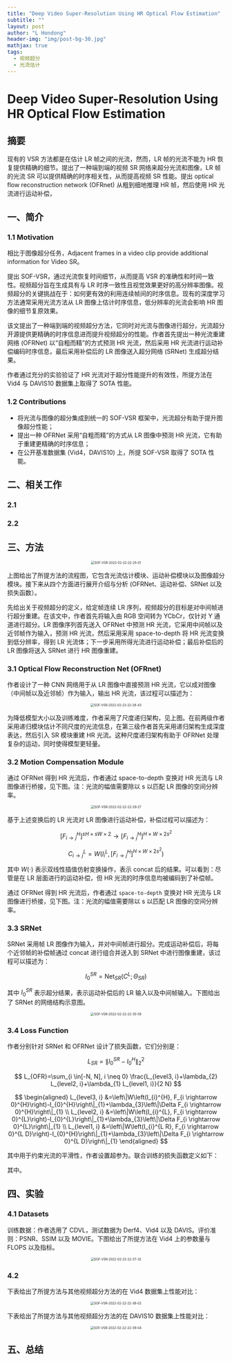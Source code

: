 ```yaml
---
title: "Deep Video Super-Resolution Using HR Optical Flow Estimation"
subtitle: ""
layout: post
author: "L Hondong"
header-img: "img/post-bg-30.jpg"
mathjax: true
tags:
  - 视频超分
  - 光流估计
---
```


# Deep Video Super-Resolution Using HR Optical Flow Estimation

## 摘要

现有的 VSR 方法都是在估计 LR 帧之间的光流，然而，LR 帧的光流不能为 HR 恢复提供精确的细节。提出了一种端到端的视频 SR 网络来超分光流和图像，LR 帧的光流 SR 可以提供精确的时序相关性，从而提高视频 SR 性能。提出 optical flow reconstruction network (OFRnet) 从粗到细地推理 HR 帧，然后使用 HR 光流进行运动补偿，

## 一、简介

### 1.1 Motivation

相比于图像超分任务，Adjacent frames in a video clip provide additional information for Video SR。

提出 SOF-VSR，通过光流恢复时间细节，从而提高 VSR 的准确性和时间一致性。视频超分旨在生成具有与 LR 时序一致性且视觉效果更好的高分辨率图像。视频超分的关键挑战在于：如何更有效的利用连续帧间的时序信息。现有的深度学习方法通常采用光流方法从 LR 图像上估计时序信息，低分辨率的光流会影响 HR 图像的细节复原效果。

该文提出了一种端到端的视频超分方法，它同时对光流与图像进行超分，光流超分开源提供更精确的时序信息进而提升视频超分的性能。作者首先提出一种光流重建网络 (OFRNet) 以“自粗而精”的方式预测 HR 光流，然后采用 HR 光流进行运动补偿编码时序信息，最后采用补偿后的 LR 图像送入超分网络 (SRNet) 生成超分结果。

作者通过充分的实验验证了 HR 光流对于超分性能提升的有效性，所提方法在 Vid4 与 DAVIS10 数据集上取得了 SOTA 性能。

### 1.2 Contributions

- 将光流与图像的超分集成到统一的 SOF-VSR 框架中，光流超分有助于提升图像超分性能；
- 提出一种 OFRNet 采用“自粗而精”的方式从 LR 图像中预测 HR 光流，它有助于重建更精确的时序信息；
- 在公开基准数据集 (Vid4，DAVIS10) 上，所提 SOF-VSR 取得了 SOTA 性能。

## 二、相关工作

### 2.1 

### 2.2 

## 三、方法

<div align=center><img src="/assets/SOF-VSR-2022-02-22-22-25-01.png" alt="SOF-VSR-2022-02-22-22-25-01" style="zoom:50%;" /></div>

上图给出了所提方法的流程图，它包含光流估计模块、运动补偿模块以及图像超分模块。接下来从四个方面进行展开介绍与分析 (OFRNet、运动补偿、SRNet 以及损失函数）。

先给出关于视频超分的定义，给定帧连续 LR 序列，视频超分的目标是对中间帧进行超分重建。在该文中，作者首先将输入由 RGB 空间转为 YCbCr，仅针对 Y 通道进行超分。LR 图像序列首先送入 OFRNet 中预测 HR 光流，它采用中间帧以及近邻帧作为输入，预测 HR 光流，然后采用采用 space-to-depth 将 HR 光流变换到低分辨率，得到 LR 光流体；下一步采用所得光流进行运动补偿；最后补偿后的 LR 图像将送入 SRNet 进行 HR 图像重建。

### 3.1 Optical Flow Reconstruction Net (OFRnet)

作者设计了一种 CNN 网络用于从 LR 图像中直接预测 HR 光流，它以成对图像（中间帧以及近邻帧）作为输入，输出 HR 光流，该过程可以描述为：

<div align=center><img src="/assets/SOF-VSR-2022-02-22-22-28-43.png" alt="SOF-VSR-2022-02-22-22-28-43" style="zoom:50%;" /></div>

为降低模型大小以及训练难度，作者采用了尺度递归架构，见上图。在前两级作者采用递归模块估计不同尺度的光流信息，在第三级作者首先采用递归架构生成深度表达，然后引入 SR 模块重建 HR 光流。这种尺度递归架构有助于 OFRNet 处理复杂的运动，同时使得模型更轻量。

### 3.2 Motion Compensation Module

通过 OFRNet 得到 HR 光流后，作者通过 space-to-depth 变换对 HR 光流与 LR 图像进行桥接，见下图。注：光流的幅值需要除以 s 以匹配 LR 图像的空间分辨率。

<div align=center><img src="/assets/SOF-VSR-2022-02-22-22-29-27.png" alt="SOF-VSR-2022-02-22-22-29-27" style="zoom:50%;" /></div>

基于上述变换后的 LR 光流对 LR 图像进行运动补偿，补偿过程可以描述为：

$$
\left[F_{i \rightarrow j}^{H}\right]^{s H \times s W \times 2} \rightarrow\left[F_{i \rightarrow j}^{H}\right]^{H \times W \times 2 s^{2}}
$$

$$
C_{i \rightarrow j}^{L}=W(I_i^L,\left[F_{i \rightarrow j}^{H}\right]^{H \times W \times 2 s^{2}})
$$

其中 $W(\cdot)$ 表示双线性插值仿射变换操作，表示 concat 后的结果。可以看到：尽管是在 LR 层面进行的运动补偿，但 HR 光流的时序信息均被编码到了补偿帧。

通过 OFRNet 得到 HR 光流后，作者通过 `space-to-depth` 变换对 HR 光流与 LR 图像进行桥接，见下图。注：光流的幅值需要除以 s 以匹配 LR 图像的空间分辨率。

### 3.3 SRNet

SRNet 采用帧 LR 图像作为输入，并对中间帧进行超分。完成运动补偿后，将每个近邻帧的补偿帧通过 concat 进行组合并送入到 SRNet 中进行图像重建，该过程可以描述为：

$$
I^{SR}_0 = \text{Net}_{SR}(C^L; \Theta_{SR})
$$

其中 $I^{SR}_0$ 表示超分结果，表示运动补偿后的 LR 输入以及中间帧输入。下图给出了 SRNet 的网络结构示意图。

<div align=center><img src="/assets/SOF-VSR-2022-02-22-22-35-59.png" alt="SOF-VSR-2022-02-22-22-35-59" style="zoom:50%;" /></div>

### 3.4 Loss Function

作者分别针对 SRNet 和 OFRNet 设计了损失函数，它们分别是：

$$
L_{SR}=\left\|I_{0}^{S R}-I_{0}^{H}\right\|_{2}^{2}
$$

$$
L_{OFR}=\sum_{i \in[-N, N], i \neq 0} \frac{L_{level3, i}+\lambda_{2} L_{level2, i}+\lambda_{1} L_{level1, i}}{2 N}
$$

$$
\begin{aligned}
L_{level3, i} &=\left\|W\left(I_{i}^{H}, F_{i \rightarrow 0}^{H}\right)-I_{0}^{H}\right\|_{1}+\lambda_{3}\left\|\Delta F_{i \rightarrow 0}^{H}\right\|_{1} \\
L_{level2, i} &=\left\|W\left(I_{i}^{L}, F_{i \rightarrow 0}^{L}\right)-I_{0}^{L}\right\|_{1}+\lambda_{3}\left\|\Delta F_{i \rightarrow 0}^{L}\right\|_{1} \\
L_{level1, i} &=\left\|W\left(I_{i}^{L R}, F_{i \rightarrow 0}^{L D}\right)-I_{0}^{H}\right\|_{1}+\lambda_{3}\left\|\Delta F_{i \rightarrow 0}^{L D}\right\|_{1}
\end{aligned}
$$

其中用于约束光流的平滑性，作者设置超参为。联合训练的损失函数定义如下：

其中。

## 四、实验

### 4.1 Datasets

训练数据：作者选用了 CDVL，测试数据为 Derf4、Vid4 以及 DAVIS。评价准则：PSNR、SSIM 以及 MOVIE。下图给出了所提方法在 Vid4 上的参数量与 FLOPS 以及指标。

<div align=center><img src="/assets/SOF-VSR-2022-02-22-22-37-32.png" alt="SOF-VSR-2022-02-22-22-37-32" style="zoom:50%;" /></div>

### 4.2 

下表给出了所提方法与其他视频超分方法的在 Vid4 数据集上性能对比：

<div align=center><img src="/assets/SOF-VSR-2022-02-22-22-38-02.png" alt="SOF-VSR-2022-02-22-22-38-02" style="zoom:50%;" /></div>

下表给出了所提方法与其他视频超分方法的在 DAVIS10 数据集上性能对比：

<div align=center><img src="/assets/SOF-VSR-2022-02-22-22-39-04.png" alt="SOF-VSR-2022-02-22-22-39-04" style="zoom:50%;" /></div>

## 五、总结
